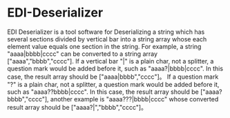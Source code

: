 # EDI-Deserializer
EDI Deserializer is a tool software for Deserializing a string which has several sections divided by vertical bar into a string array whose each element value equals one section in the string.
For example, a string "aaaa|bbbb|cccc" can be converted to a string array ["aaaa","bbbb","cccc"]. 
If a vertical bar "|" is a plain char, not a splitter, a question mark would be added before it, such as "aaaa?|bbbb|cccc". In this case, the result array should be ["aaaa|bbbb","cccc"]。
If a question mark "?" is a plain char, not a splitter, a question mark would be added before it, such as "aaaa??bbbb|cccc". In this case, the result array should be ["aaaa?bbbb","cccc"], another example is "aaaa???|bbbb|cccc" whose converted result array should be ["aaaa?|","bbbb","cccc"]。  
